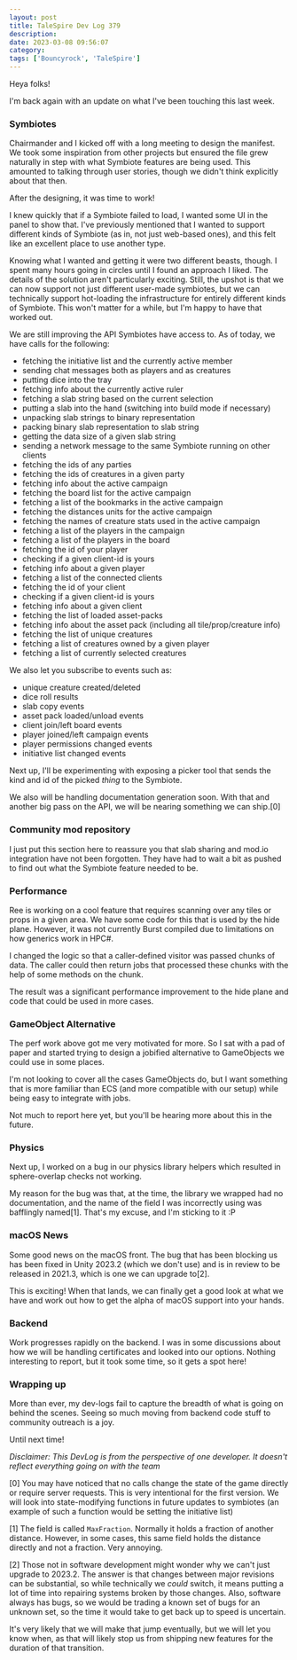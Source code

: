 ```yaml
---
layout: post
title: TaleSpire Dev Log 379
description:
date: 2023-03-08 09:56:07
category:
tags: ['Bouncyrock', 'TaleSpire']
---
```


Heya folks!

I'm back again with an update on what I've been touching this last week.

### Symbiotes

Chairmander and I kicked off with a long meeting to design the manifest. We took some inspiration from other projects but ensured the file grew naturally in step with what Symbiote features are being used. This amounted to talking through user stories, though we didn't think explicitly about that then.

After the designing, it was time to work!

I knew quickly that if a Symbiote failed to load, I wanted some UI in the panel to show that. I've previously mentioned that I wanted to support different kinds of Symbiote (as in, not just web-based ones), and this felt like an excellent place to use another type.

Knowing what I wanted and getting it were two different beasts, though. I spent many hours going in circles until I found an approach I liked. The details of the solution aren't particularly exciting. Still, the upshot is that we can now support not just different user-made symbiotes, but we can technically support hot-loading the infrastructure for entirely different kinds of Symbiote. This won't matter for a while, but I'm happy to have that worked out.

We are still improving the API Symbiotes have access to. As of today, we have calls for the following:

- fetching the initiative list and the currently active member
- sending chat messages both as players and as creatures
- putting dice into the tray
- fetching info about the currently active ruler
- fetching a slab string based on the current selection
- putting a slab into the hand (switching into build mode if necessary)
- unpacking slab strings to binary representation
- packing binary slab representation to slab string
- getting the data size of a given slab string
- sending a network message to the same Symbiote running on other clients
- fetching the ids of any parties
- fetching the ids of creatures in a given party
- fetching info about the active campaign
- fetching the board list for the active campaign
- fetching a list of the bookmarks in the active campaign
- fetching the distances units for the active campaign
- fetching the names of creature stats used in the active campaign
- fetching a list of the players in the campaign
- fetching a list of the players in the board
- fetching the id of your player
- checking if a given client-id is yours
- fetching info about a given player
- fetching a list of the connected clients
- fetching the id of your client
- checking if a given client-id is yours
- fetching info about a given client
- fetching the list of loaded asset-packs
- fetching info about the asset pack (including all tile/prop/creature info)
- fetching the list of unique creatures
- fetching a list of creatures owned by a given player
- fetching a list of currently selected creatures

We also let you subscribe to events such as:

- unique creature created/deleted
- dice roll results
- slab copy events
- asset pack loaded/unload events
- client join/left board events
- player joined/left campaign events
- player permissions changed events
- initiative list changed events


Next up, I'll be experimenting with exposing a picker tool that sends the kind and id of the picked *thing* to the Symbiote.

We also will be handling documentation generation soon. With that and another big pass on the API, we will be nearing something we can ship.[0]

### Community mod repository

I just put this section here to reassure you that slab sharing and mod.io integration have not been forgotten. They have had to wait a bit as pushed to find out what the Symbiote feature needed to be.

### Performance

Ree is working on a cool feature that requires scanning over any tiles or props in a given area. We have some code for this that is used by the hide plane. However, it was not currently Burst compiled due to limitations on how generics work in HPC#.

I changed the logic so that a caller-defined visitor was passed chunks of data. The caller could then return jobs that processed these chunks with the help of some methods on the chunk. 

The result was a significant performance improvement to the hide plane and code that could be used in more cases.

### GameObject Alternative

The perf work above got me very motivated for more. So I sat with a pad of paper and started trying to design a jobified alternative to GameObjects we could use in some places.

I'm not looking to cover all the cases GameObjects do, but I want something that is more familiar than ECS (and more compatible with our setup) while being easy to integrate with jobs.

Not much to report here yet, but you'll be hearing more about this in the future.

### Physics

Next up, I worked on a bug in our physics library helpers which resulted in sphere-overlap checks not working.

My reason for the bug was that, at the time, the library we wrapped had no documentation, and the name of the field I was incorrectly using was bafflingly named[1]. That's my excuse, and I'm sticking to it :P

### macOS News

Some good news on the macOS front. The bug that has been blocking us has been fixed in Unity 2023.2 (which we don't use) and is in review to be released in 2021.3, which is one we can upgrade to[2]. 

This is exciting! When that lands, we can finally get a good look at what we have and work out how to get the alpha of macOS support into your hands.

### Backend

Work progresses rapidly on the backend. I was in some discussions about how we will be handling certificates and looked into our options. Nothing interesting to report, but it took some time, so it gets a spot here!

### Wrapping up

More than ever, my dev-logs fail to capture the breadth of what is going on behind the scenes. Seeing so much moving from backend code stuff to community outreach is a joy.

Until next time!

*Disclaimer: This DevLog is from the perspective of one developer. It doesn't reflect everything going on with the team*



[0] You may have noticed that no calls change the state of the game directly or require server requests. This is very intentional for the first version. We will look into state-modifying functions in future updates to symbiotes (an example of such a function would be setting the initiative list)

[1] The field is called `MaxFraction`. Normally it holds a fraction of another distance. However, in some cases, this same field holds the distance directly and not a fraction. Very annoying.

[2] Those not in software development might wonder why we can't just upgrade to 2023.2. The answer is that changes between major revisions can be substantial, so while technically we *could* switch, it means putting a lot of time into repairing systems broken by those changes. Also, software always has bugs, so we would be trading a known set of bugs for an unknown set, so the time it would take to get back up to speed is uncertain.

It's very likely that we will make that jump eventually, but we will let you know when, as that will likely stop us from shipping new features for the duration of that transition.
